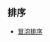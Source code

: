 ## 排序
* [冒泡排序](https://github.com/whyalwaysmea/LearningNotes/blob/master/%E7%AE%97%E6%B3%95/%E5%86%92%E6%B3%A1%E6%8E%92%E5%BA%8F.md)
